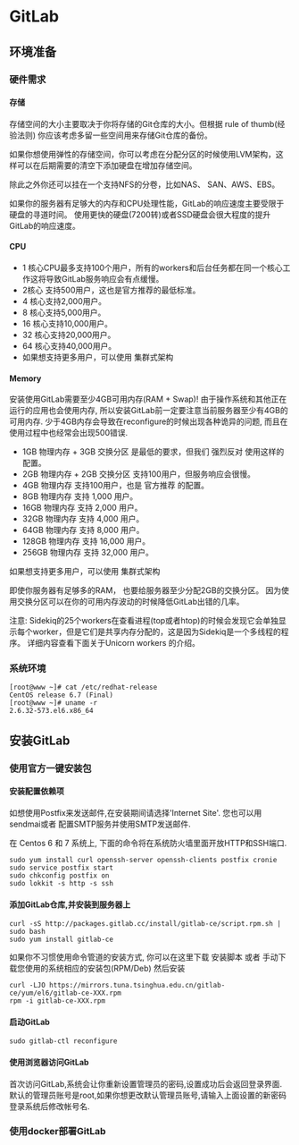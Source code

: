 # GitLab

## 环境准备

### 硬件需求

#### 存储

存储空间的大小主要取决于你将存储的Git仓库的大小。但根据 rule of thumb(经验法则) 你应该考虑多留一些空间用来存储Git仓库的备份。

如果你想使用弹性的存储空间，你可以考虑在分配分区的时候使用LVM架构，这样可以在后期需要的清空下添加硬盘在增加存储空间。

除此之外你还可以挂在一个支持NFS的分卷，比如NAS、 SAN、AWS、EBS。

如果你的服务器有足够大的内存和CPU处理性能，GitLab的响应速度主要受限于硬盘的寻道时间。 使用更快的硬盘(7200转)或者SSD硬盘会很大程度的提升GitLab的响应速度。

#### CPU

* 1 核心CPU最多支持100个用户，所有的workers和后台任务都在同一个核心工作这将导致GitLab服务响应会有点缓慢。
* 2核心 支持500用户，这也是官方推荐的最低标准。
* 4 核心支持2,000用户。
* 8 核心支持5,000用户。
* 16 核心支持10,000用户。
* 32 核心支持20,000用户。
* 64 核心支持40,000用户。
* 如果想支持更多用户，可以使用 集群式架构

#### Memory

安装使用GitLab需要至少4GB可用内存(RAM + Swap)! 由于操作系统和其他正在运行的应用也会使用内存, 所以安装GitLab前一定要注意当前服务器至少有4GB的可用内存. 少于4GB内存会导致在reconfigure的时候出现各种诡异的问题, 而且在使用过程中也经常会出现500错误.

* 1GB 物理内存 + 3GB 交换分区 是最低的要求，但我们 强烈反对 使用这样的配置。
* 2GB 物理内存 + 2GB 交换分区 支持100用户，但服务响应会很慢。
* 4GB 物理内存 支持100用户，也是 官方推荐 的配置。
* 8GB 物理内存 支持 1,000 用户。
* 16GB 物理内存 支持 2,000 用户。
* 32GB 物理内存 支持 4,000 用户。
* 64GB 物理内存 支持 8,000 用户。
* 128GB 物理内存 支持 16,000 用户。
* 256GB 物理内存 支持 32,000 用户。

如果想支持更多用户，可以使用 集群式架构

即使你服务器有足够多的RAM， 也要给服务器至少分配2GB的交换分区。 因为使用交换分区可以在你的可用内存波动的时候降低GitLab出错的几率。

注意: Sidekiq的25个workers在查看进程(top或者htop)的时候会发现它会单独显示每个worker，但是它们是共享内存分配的，这是因为Sidekiq是一个多线程的程序。 详细内容查看下面关于Unicorn workers 的介绍。

### 系统环境

```shell
[root@www ~]# cat /etc/redhat-release
CentOS release 6.7 (Final)
[root@www ~]# uname -r
2.6.32-573.el6.x86_64
```

## 安装GitLab

### 使用官方一键安装包

#### 安装配置依赖项

如想使用Postfix来发送邮件,在安装期间请选择'Internet Site'. 您也可以用sendmai或者 配置SMTP服务并使用SMTP发送邮件.

在 Centos 6 和 7 系统上, 下面的命令将在系统防火墙里面开放HTTP和SSH端口.

```shell
sudo yum install curl openssh-server openssh-clients postfix cronie
sudo service postfix start
sudo chkconfig postfix on
sudo lokkit -s http -s ssh
```

#### 添加GitLab仓库,并安装到服务器上

```shell
curl -sS http://packages.gitlab.cc/install/gitlab-ce/script.rpm.sh | sudo bash
sudo yum install gitlab-ce
```

如果你不习惯使用命令管道的安装方式, 你可以在这里下载 安装脚本 或者 手动下载您使用的系统相应的安装包(RPM/Deb) 然后安装

```shell
curl -LJO https://mirrors.tuna.tsinghua.edu.cn/gitlab-ce/yum/el6/gitlab-ce-XXX.rpm
rpm -i gitlab-ce-XXX.rpm
```

#### 启动GitLab

    sudo gitlab-ctl reconfigure

#### 使用浏览器访问GitLab

首次访问GitLab,系统会让你重新设置管理员的密码,设置成功后会返回登录界面.
默认的管理员账号是root,如果你想更改默认管理员账号,请输入上面设置的新密码登录系统后修改帐号名.

### 使用docker部署GitLab
